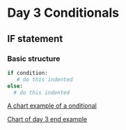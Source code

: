 # Day 3 Conditionals

## IF statement

### Basic structure

```py
if condition:
   # do this indented
else:
  # do this indented
```

[A chart example of a onditional](https://bit.ly/30girtF)

[Chart of day 3 end example](https://bit.ly/2YUGvS8)

